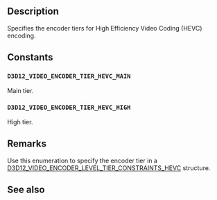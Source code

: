 ## Description

Specifies the encoder tiers for High Efficiency Video Coding (HEVC) encoding.

## Constants

### `D3D12_VIDEO_ENCODER_TIER_HEVC_MAIN`

Main tier.

### `D3D12_VIDEO_ENCODER_TIER_HEVC_HIGH`

High tier.

## Remarks

Use this enumeration to specify the encoder tier in a [D3D12_VIDEO_ENCODER_LEVEL_TIER_CONSTRAINTS_HEVC](https://learn.microsoft.com/windows/win32/api/d3d12video/ns-d3d12video-d3d12_video_encoder_level_tier_constraints_hevc) structure.

## See also